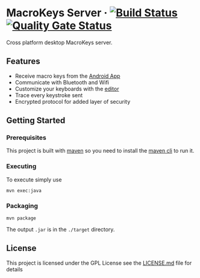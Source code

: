 # MacroKeys Server &middot; [![Build Status](https://travis-ci.org/SimoneCorazza/MacroKeysServer.svg?branch=master)](https://travis-ci.org/SimoneCorazza/MacroKeysServer) [![Quality Gate Status](https://sonarcloud.io/api/project_badges/measure?project=com.macrokeys%3Amacro-key-server&metric=alert_status)](https://sonarcloud.io/dashboard?id=com.macrokeys%3Amacro-key-server)

Cross platform desktop MacroKeys server.

## Features

- Receive macro keys from the [Android App](https://github.com/SimoneCorazza/MacroKeysAndroid)
- Communicate with Bluetooth and Wifi
- Customize your keyboards with the [editor](https://github.com/SimoneCorazza/MacroKeysEditor)
- Trace every keystroke sent
- Encrypted protocol for added layer of security

## Getting Started

### Prerequisites

This project is built with [maven](https://maven.apache.org/) so you need to install the [maven cli](https://maven.apache.org/download.cgi) to run it.

### Executing

To execute simply use

```
mvn exec:java
```

### Packaging

```
mvn package
```

The output `.jar` is in the `./target` directory.

## License

This project is licensed under the GPL License see the [LICENSE.md](LICENSE.md) file for details
